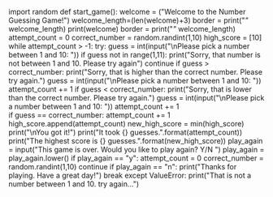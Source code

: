 import random
def start_game():
welcome = ("Welcome to the Number Guessing Game!")
welcome_length=(len(welcome)+3)
border = print("*"* welcome_length)
print(welcome)
border = print("*"* welcome_length)
attempt_count = 0 
correct_number = random.randint(1,10)
high_score = [10]                 
while attempt_count > -1:
    try:
        guess = int(input("\nPlease pick a number between 1 and 10:  ")) 
        if guess not in range(1,11):
            print("Sorry, that number is not between 1 and 10. Please try again")
            continue
        if guess > correct_number:
            print("Sorry, that is higher than the correct number.  Please try again.")
            guess = int(input("\nPlease pick a number between 1 and 10:  "))
            attempt_count += 1
        if guess < correct_number:
            print("Sorry, that is lower than the correct number.  Please try again.")
            guess = int(input("\nPlease pick a number between 1 and 10:  "))
            attempt_count += 1             
        if guess == correct_number:
            attempt_count += 1
            high_score.append(attempt_count)
            new_high_score = min(high_score)              
            print("\nYou got it!") 
            print("It took {} guesses.".format(attempt_count))
            print("The highest score is {} guesses.".format(new_high_score))
            play_again = input("This game is over. Would you like to play again? Y/N   ")
            play_again = play_again.lower()
            if play_again == "y":
                    attempt_count = 0
                    correct_number = random.randint(1,10)
                    continue
            if play_again == "n":
                    print("Thanks for playing. Have a great day!")
                    break
    except ValueError:
             print("That is not a number between 1 and 10. try again...")
